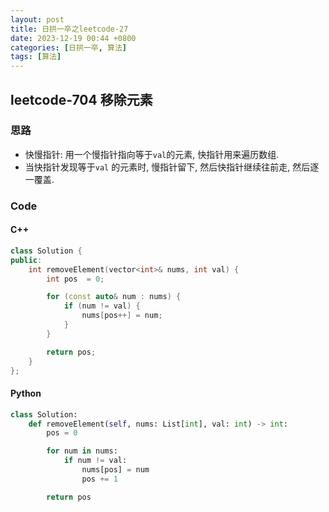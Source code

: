```yaml
---
layout: post
title: 日拱一卒之leetcode-27
date: 2023-12-19 00:44 +0800
categories: [日拱一卒, 算法]
tags: [算法]   
---
```

## leetcode-704 移除元素
### 思路
- 快慢指针: 用一个慢指针指向等于`val`的元素, 快指针用来遍历数组. 
- 当快指针发现等于`val` 的元素时, 慢指针留下, 然后快指针继续往前走, 然后逐一覆盖.
### Code
#### C++
```c++
class Solution {
public:
    int removeElement(vector<int>& nums, int val) {
        int pos  = 0;

        for (const auto& num : nums) {
            if (num != val) {
                nums[pos++] = num;
            }
        }

        return pos;
    }
};
```
#### Python
```python
class Solution:
    def removeElement(self, nums: List[int], val: int) -> int:
        pos = 0

        for num in nums:
            if num != val:
                nums[pos] = num
                pos += 1

        return pos
```